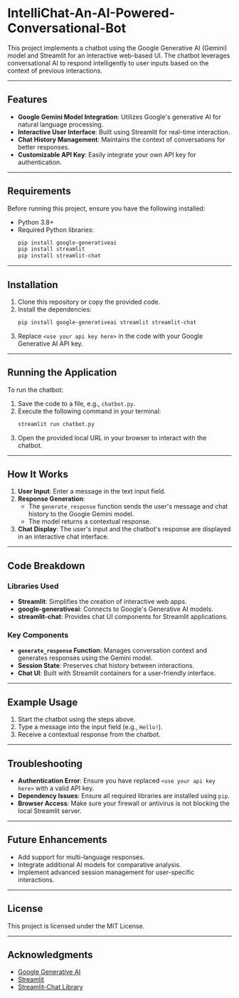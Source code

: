 # IntelliChat-An-AI-Powered-Conversational-Bot

This project implements a chatbot using the Google Generative AI (Gemini) model and Streamlit for an interactive web-based UI. The chatbot leverages conversational AI to respond intelligently to user inputs based on the context of previous interactions.

---

## Features
- **Google Gemini Model Integration**: Utilizes Google's generative AI for natural language processing.
- **Interactive User Interface**: Built using Streamlit for real-time interaction.
- **Chat History Management**: Maintains the context of conversations for better responses.
- **Customizable API Key**: Easily integrate your own API key for authentication.

---

## Requirements

Before running this project, ensure you have the following installed:

- Python 3.8+
- Required Python libraries:
  ```bash
  pip install google-generativeai
  pip install streamlit
  pip install streamlit-chat
  ```

---

## Installation

1. Clone this repository or copy the provided code.
2. Install the dependencies:
   ```bash
   pip install google-generativeai streamlit streamlit-chat
   ```
3. Replace `<use your api key here>` in the code with your Google Generative AI API key.

---

## Running the Application

To run the chatbot:

1. Save the code to a file, e.g., `chatbot.py`.
2. Execute the following command in your terminal:
   ```bash
   streamlit run chatbot.py
   ```
3. Open the provided local URL in your browser to interact with the chatbot.

---

## How It Works

1. **User Input**: Enter a message in the text input field.
2. **Response Generation**:
   - The `generate_response` function sends the user's message and chat history to the Google Gemini model.
   - The model returns a contextual response.
3. **Chat Display**: The user's input and the chatbot's response are displayed in an interactive chat interface.

---

## Code Breakdown

### Libraries Used
- **Streamlit**: Simplifies the creation of interactive web apps.
- **google-generativeai**: Connects to Google's Generative AI models.
- **streamlit-chat**: Provides chat UI components for Streamlit applications.

### Key Components
- **`generate_response` Function**: Manages conversation context and generates responses using the Gemini model.
- **Session State**: Preserves chat history between interactions.
- **Chat UI**: Built with Streamlit containers for a user-friendly interface.

---

## Example Usage

1. Start the chatbot using the steps above.
2. Type a message into the input field (e.g., `Hello!`).
3. Receive a contextual response from the chatbot.

---

## Troubleshooting

- **Authentication Error**: Ensure you have replaced `<use your api key here>` with a valid API key.
- **Dependency Issues**: Ensure all required libraries are installed using `pip`.
- **Browser Access**: Make sure your firewall or antivirus is not blocking the local Streamlit server.

---

## Future Enhancements

- Add support for multi-language responses.
- Integrate additional AI models for comparative analysis.
- Implement advanced session management for user-specific interactions.

---

## License

This project is licensed under the MIT License.

---

## Acknowledgments

- [Google Generative AI](https://cloud.google.com/generative-ai)
- [Streamlit](https://streamlit.io)
- [Streamlit-Chat Library](https://github.com/ai-yash/st-chat)
